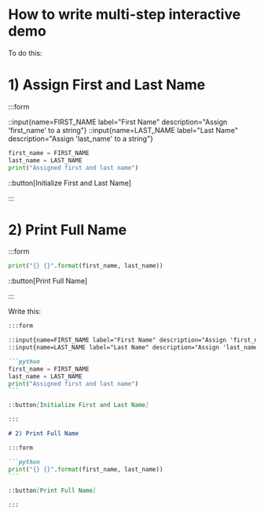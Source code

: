 # How to write multi-step interactive demo

To do this:

# 1) Assign First and Last Name

:::form

::input{name=FIRST_NAME label="First Name" description="Assign 'first_name' to a string"}
::input{name=LAST_NAME label="Last Name" description="Assign 'last_name' to a string"}

```python
first_name = FIRST_NAME
last_name = LAST_NAME
print("Assigned first and last name")
```

::button[Initialize First and Last Name]

:::

# 2) Print Full Name

:::form

```python
print("{} {}".format(first_name, last_name))
```

::button[Print Full Name]

:::

Write this:

````markdown
:::form

::input{name=FIRST_NAME label="First Name" description="Assign 'first_name' to a string"}
::input{name=LAST_NAME label="Last Name" description="Assign 'last_name' to a string"}

```python
first_name = FIRST_NAME
last_name = LAST_NAME
print("Assigned first and last name")
```

::button[Initialize First and Last Name]

:::

# 2) Print Full Name

:::form

```python
print("{} {}".format(first_name, last_name))
```

::button[Print Full Name]

:::
````
